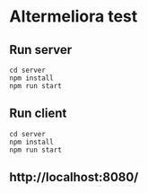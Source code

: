 # Altermeliora test 

## Run server
```
cd server
npm install
npm run start
```

   
## Run client
```
cd server
npm install
npm run start
```

## http://localhost:8080/
